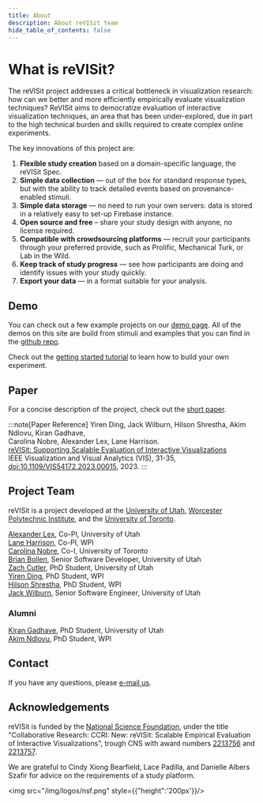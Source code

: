 ```yaml
---
title: About
description: About reVISit team
hide_table_of_contents: false
---
```



# What is reVISit? 

The reVISit project addresses a critical bottleneck in visualization research: how can we better and more efficiently empirically evaluate visualization techniques? ReVISit aims to democratize evaluation of interactive visualization techniques, an area that has been under-explored, due in part to the high technical burden and skills required to create complex online experiments. 

The key innovations of this project are: 

1. **Flexible study creation** based on a domain-specific language, the reVISit Spec.
2. **Simple data collection** — out of the box for standard response types, but with the ability to track detailed events based on provenance-enabled stimuli.
3. **Simple data storage** — no need to run your own servers: data is stored in a relatively easy to set-up Firebase instance. 
4. **Open source and free** – share your study design with anyone, no license required. 
5. **Compatible with crowdsourcing platforms** — recruit your participants through your preferred provide, such as Prolific, Mechanical Turk, or Lab in the Wild. 
6. **Keep track of study progress** — see how participants are doing and identify issues with your study quickly. 
7. **Export your data** — in a format suitable for your analysis. 

## Demo 

You can check out a few example projects on our [demo page](https://revisit.dev/study/). All of the demos on this site are build from stimuli and examples that you can find in the [github repo](https://github.com/revisit-studies/study).

Check out the [getting started tutorial](docs/introduction/) to learn how to build your own experiment. 

## Paper

For a concise description of the project, check out the [short paper](https://vdl.sci.utah.edu/publications/2023_shortpaper_revisit/). 

:::note[Paper Reference]
Yiren Ding, Jack Wilburn, Hilson Shrestha, Akim Ndlovu, Kiran Gadhave,  
Carolina Nobre, Alexander Lex, Lane Harrison.   
[reVISit: Supporting Scalable Evaluation of Interactive Visualizations](https://vdl.sci.utah.edu/publications/2023_shortpaper_revisit/)  
IEEE Visualization and Visual Analytics (VIS), 31-35, [doi:10.1109/VIS54172.2023.00015](https://dx.doi.org/10.1109/VIS54172.2023.00015), 2023.
::: 

## Project Team


reVISit is a project developed at the [University of Utah](https://vdl.sci.utah.edu), [Worcester Polytechnic Institute](http://web.cs.wpi.edu/~ltharrison/), and the [University of Toronto](http://www.cs.toronto.edu/~cnobre/).

[Alexander Lex](https://vdl.sci.utah.edu/team/lex/), Co-PI, University of Utah  
[Lane Harrison](http://web.cs.wpi.edu/~ltharrison/), Co-PI, WPI  
[Carolina Nobre](http://carolinanobre.com/), Co-I, University of Toronto  
[Brian Bollen](http://briancbollen.com/), Senior Software Developer, University of Utah  
[Zach Cutler](https://vdl.sci.utah.edu/team/zcutler/), PhD Student, University of Utah    
[Yiren Ding](https://dyr429.github.io/Portfolio/), PhD Student, WPI  
[Hilson Shrestha](https://hilsonshrestha.com.np/), PhD Student, WPI     
[Jack Wilburn](https://jackwilburn.xyz/), Senior Software Engineer, University of Utah  


### Alumni

[Kiran Gadhave](https://www.kirangadhave.me/), PhD Student, University of Utah  
[Akim Ndlovu](https://www.proanalytics.co.uk/), PhD Student, WPI  


## Contact

If you have any questions, please [e-mail us](mailto:contact@revisit.dev). 

## Acknowledgements

reVISit is funded by the [National Science Foundation](https://vdl.sci.utah.edu/projects/2022-nsf-revisit/), under the title "Collaborative Research: CCRI: New: reVISit: Scalable Empirical Evaluation of Interactive Visualizations", trough CNS with award numbers [2213756](https://www.nsf.gov/awardsearch/showAward?AWD_ID=2213756) and [2213757](https://www.nsf.gov/awardsearch/showAward?AWD_ID=2213757).

We are grateful to Cindy Xiong Bearfield, Lace Padilla, and Danielle Albers Szafir for advice on the requirements of a study platform. 

<img src="/img/logos/nsf.png" style={{"height":'200px'}}/> 







